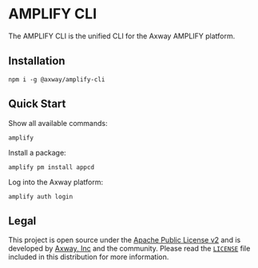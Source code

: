 # AMPLIFY CLI

The AMPLIFY CLI is the unified CLI for the Axway AMPLIFY platform.

## Installation

	npm i -g @axway/amplify-cli

## Quick Start

Show all available commands:

	amplify

Install a package:

	amplify pm install appcd

Log into the Axway platform:

	amplify auth login

## Legal

This project is open source under the [Apache Public License v2][1] and is developed by
[Axway, Inc](http://www.axway.com/) and the community. Please read the [`LICENSE`][1] file included
in this distribution for more information.

[1]: https://github.com/appcelerator/amplify-tooling/blob/master/packages/amplify-cli/LICENSE
